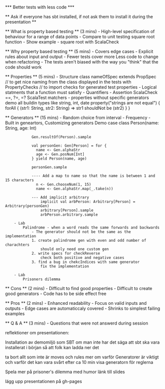 *** Better tests with less code ***

** Ask if everyone has sbt installed, if not ask them to install it during the presentation **

** What is property based testing ** (3 mins)
    - High-level specification of behaviour for a range of data points
    - Compare to unit testing square root function
    - Show example - square root with ScalaCheck
    
** Why property based testing ** (5 mins)
	- Covers edge cases
	- Explicit rules about input and output
	- Fewer tests cover more
		Less code to change when refactoring
	- The tests aren't biased with the way you "think" that the code should work

** Properties ** (5 mins)
        - Structure
            class nameOfSpec
                extends PropSpec // to get nice naming from the class displayed in the tests
                with PropertyChecks // to import checks for generated test properties
	- Logical statments that a function must satisfy
	- Quantifiers
	- Assertion
            ScalaCheck
                ==, ?=, =?
            ScalaTest
                matchers
        - properties without specific generators
            demo
                all buildin types like string, int, date
                property("strings are not equal") { forAll { (str1: String, str2: String) => str1 shouldNot be (str2) } }

** Generators ** (15 mins)
	- Random choice from interval
        - Frequency
	- Built in geneartors, Customizing generators
            Demo
                case class Person(name: String, age: Int)

                Gen.resultOf(Person).sample

                val personGen: Gen[Person] = for {
                  name <- Gen.alphaStr
                  age <- Gen.posNum[Int]
                } yield Person(name, age)

                personGen.sample

                ---- Add a map to name so that the name is between 1 and 15 characters
                  n <- Gen.chooseNum(1, 15)
                  name <- Gen.alphaStr.map(_.take(n))
                
                --- Add implicit arbitrary
                    implicit val arbPerson: Arbitrary[Person] = Arbitrary(personGen)
                    arbitrary[Person].sample
                    arbPerson.arbitrary.sample

        - Lab
            Palindrome - when a word reads the same forwards and backwards
                - The generator should not be the same as the implementation
                1. create palindrome gen with even and odd number of charachters
                    should only need one custom gen
                2. write specs for checkReverse
                    check both positive and negative cases
                3. find a bug in chekcIndices with same generator
                    fix the implementation

        - Lab 
            Prisoners dilemma

** Cons ** (2 mins)
	- Difficult to find good properties
	- Difficult to create good generators
	- Code has to be side effect free

** Pros ** (2 mins)
	- Enhanced readability
	- Focus on valid inputs and outputs
	- Edge cases are automaticcaly covered
	- Shrinks to simplest failing examples

** Q & A ** (3 mins)
	- Questions that were not answerd during session


reflektioner om presentationen:

Installation av demomiljö som SBT om man inte har det
säga att sbt ska vara installerat i början så att folk kan ladda ner det

ta bort allt som inte är moves och rules
mer om varför Generatorer är viktigt och varför det kan vara svårt
efter ca 10 min visa generatorn för reglerna

Spela mer på prisoner's dilemma med humor
länk till slides

lägg upp presentationen på gh-pages

